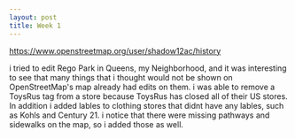 ```yaml
---
layout: post
title: Week 1
---
```



https://www.openstreetmap.org/user/shadow12ac/history

i tried to edit Rego Park in Queens, my Neighborhood, and it was interesting to see that many things that i thought would not be shown on OpenStreetMap's map already had edits on them. i was able to remove a ToysRus tag from a store because ToysRus has closed all of their US stores. In addition i added lables to clothing stores that didnt have any lables, such as Kohls and Century 21. i notice that there were missing pathways and sidewalks on the map, so i added those as well.
 
